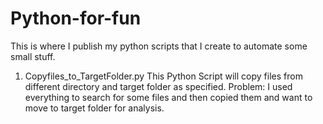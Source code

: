 # Python-for-fun
This is where I publish my python scripts that I create to automate some small stuff. 

1. Copyfiles_to_TargetFolder.py
This Python Script will copy files from different directory and target folder as specified.
Problem: I used everything to search for some files and then copied them and want to move to target folder for analysis. 